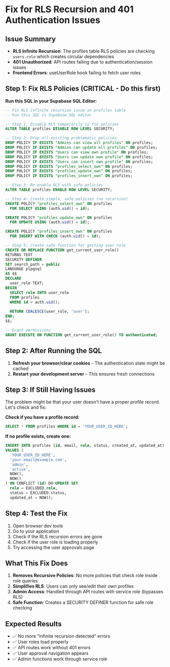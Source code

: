 # Fix for RLS Recursion and 401 Authentication Issues

## Issue Summary
- **RLS Infinite Recursion**: The profiles table RLS policies are checking `users.role` which creates circular dependencies
- **401 Unauthorized**: API routes failing due to authentication/session issues
- **Frontend Errors**: useUserRole hook failing to fetch user roles

## Step 1: Fix RLS Policies (CRITICAL - Do this first)

**Run this SQL in your Supabase SQL Editor:**

```sql
-- Fix RLS infinite recursion issue on profiles table
-- Run this SQL in Supabase SQL editor

-- Step 1: Disable RLS temporarily to fix policies
ALTER TABLE profiles DISABLE ROW LEVEL SECURITY;

-- Step 2: Drop all existing problematic policies
DROP POLICY IF EXISTS "Admins can view all profiles" ON profiles;
DROP POLICY IF EXISTS "Admins can update all profiles" ON profiles;
DROP POLICY IF EXISTS "Users can view own profile" ON profiles;
DROP POLICY IF EXISTS "Users can update own profile" ON profiles;
DROP POLICY IF EXISTS "Users can insert own profile" ON profiles;
DROP POLICY IF EXISTS "profiles_select_own" ON profiles;
DROP POLICY IF EXISTS "profiles_update_own" ON profiles;
DROP POLICY IF EXISTS "profiles_insert_own" ON profiles;

-- Step 3: Re-enable RLS with safe policies
ALTER TABLE profiles ENABLE ROW LEVEL SECURITY;

-- Step 4: Create simple, safe policies (no recursion)
CREATE POLICY "profiles_select_own" ON profiles
  FOR SELECT USING (auth.uid() = id);

CREATE POLICY "profiles_update_own" ON profiles  
  FOR UPDATE USING (auth.uid() = id);

CREATE POLICY "profiles_insert_own" ON profiles
  FOR INSERT WITH CHECK (auth.uid() = id);

-- Step 5: Create safe function for getting user role
CREATE OR REPLACE FUNCTION get_current_user_role()
RETURNS TEXT
SECURITY DEFINER
SET search_path = public
LANGUAGE plpgsql
AS $$
DECLARE
  user_role TEXT;
BEGIN
  SELECT role INTO user_role
  FROM profiles
  WHERE id = auth.uid();
  
  RETURN COALESCE(user_role, 'user');
END;
$$;

-- Grant permissions
GRANT EXECUTE ON FUNCTION get_current_user_role() TO authenticated;
```

## Step 2: After Running the SQL

1. **Refresh your browser/clear cookies** - The authentication state might be cached
2. **Restart your development server** - This ensures fresh connections

## Step 3: If Still Having Issues

The problem might be that your user doesn't have a proper profile record. Let's check and fix:

**Check if you have a profile record:**
```sql
SELECT * FROM profiles WHERE id = 'YOUR_USER_ID_HERE';
```

**If no profile exists, create one:**
```sql
INSERT INTO profiles (id, email, role, status, created_at, updated_at)
VALUES (
  'YOUR_USER_ID_HERE',
  'your-email@example.com', 
  'admin',
  'active',
  NOW(),
  NOW()
) ON CONFLICT (id) DO UPDATE SET
  role = EXCLUDED.role,
  status = EXCLUDED.status,
  updated_at = NOW();
```

## Step 4: Test the Fix

1. Open browser dev tools
2. Go to your application
3. Check if the RLS recursion errors are gone
4. Check if the user role is loading properly
5. Try accessing the user approvals page

## What This Fix Does

1. **Removes Recursive Policies**: No more policies that check role inside role queries
2. **Simplifies RLS**: Users can only see/edit their own profiles
3. **Admin Access**: Handled through API routes with service role (bypasses RLS)
4. **Safe Function**: Creates a SECURITY DEFINER function for safe role checking

## Expected Results

- ✅ No more "infinite recursion detected" errors
- ✅ User roles load properly
- ✅ API routes work without 401 errors  
- ✅ User approval navigation appears
- ✅ Admin functions work through service role
